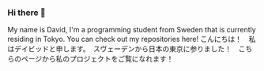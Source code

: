 ### Hi there 👋
My name is David, I'm a programming student from Sweden that is currently residing in Tokyo. You can check out my repositories here!
こんにちは！　私はデイビッドと申します。　スヴェーデンから日本の東京に参りました！　こちらのページから私のプロジェクトをご覧になれます！

<!--
**davidwingqvist/davidwingqvist** is a ✨ _special_ ✨ repository because its `README.md` (this file) appears on your GitHub profile.

Here are some ideas to get you started:

- 🔭 I’m currently working on ...
- 🌱 I’m currently learning ...
- 👯 I’m looking to collaborate on ...
- 🤔 I’m looking for help with ...
- 💬 Ask me about ...
- 📫 How to reach me: ...
- 😄 Pronouns: ...
- ⚡ Fun fact: ...
-->
